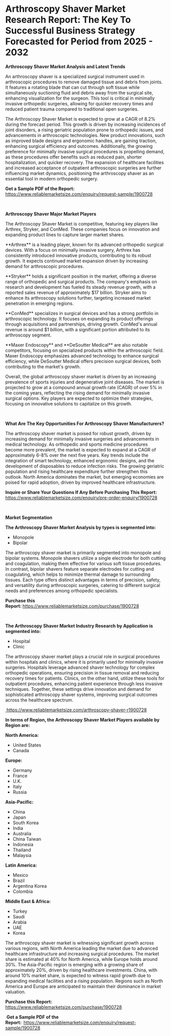 <p><h1>Arthroscopy Shaver Market Research Report: The Key To Successful Business Strategy Forecasted for Period from 2025 - 2032</h1></p><p><strong>Arthroscopy Shaver Market Analysis and Latest Trends</strong></p>
<p><p>An arthroscopy shaver is a specialized surgical instrument used in arthroscopic procedures to remove damaged tissue and debris from joints. It features a rotating blade that can cut through soft tissue while simultaneously suctioning fluid and debris away from the surgical site, enhancing visualization for the surgeon. This tool is critical in minimally invasive orthopedic surgeries, allowing for quicker recovery times and reduced patient trauma compared to traditional open surgeries.</p><p>The Arthroscopy Shaver Market is expected to grow at a CAGR of 8.2% during the forecast period. This growth is driven by increasing incidences of joint disorders, a rising geriatric population prone to orthopedic issues, and advancements in arthroscopic technologies. New product innovations, such as improved blade designs and ergonomic handles, are gaining traction, enhancing surgical efficiency and outcomes. Additionally, the growing preference for minimally invasive surgical procedures is propelling demand, as these procedures offer benefits such as reduced pain, shorter hospitalization, and quicker recovery. The expansion of healthcare facilities and increased acceptance of outpatient arthroscopic surgeries are further influencing market dynamics, positioning the arthroscopy shaver as an essential tool in modern orthopedic surgery.</p></p>
<p><strong>Get a Sample PDF of the Report:&nbsp;</strong> <a href="https://www.reliablemarketsize.com/enquiry/request-sample/1900728?utm_campaign=2479&utm_medium=2&utm_source=Github&utm_content=ia&utm_term=13042025&utm_id=arthroscopy-shaver">https://www.reliablemarketsize.com/enquiry/request-sample/1900728</a></p>
<p>&nbsp;</p>
<p><strong>Arthroscopy Shaver Major Market Players</strong></p>
<p><p>The Arthroscopy Shaver Market is competitive, featuring key players like Arthrex, Stryker, and ConMed. These companies focus on innovation and expanding product lines to capture larger market shares. </p><p>**Arthrex** is a leading player, known for its advanced orthopedic surgical devices. With a focus on minimally invasive surgery, Arthrex has consistently introduced innovative products, contributing to its robust growth. It expects continued market expansion driven by increasing demand for arthroscopic procedures.</p><p>**Stryker** holds a significant position in the market, offering a diverse range of orthopedic and surgical products. The company's emphasis on research and development has fueled its steady revenue growth, with a reported sales revenue of approximately $17 billion. Stryker aims to enhance its arthroscopy solutions further, targeting increased market penetration in emerging regions.</p><p>**ConMed** specializes in surgical devices and has a strong portfolio in arthroscopic technology. It focuses on expanding its product offerings through acquisitions and partnerships, driving growth. ConMed's annual revenue is around $1 billion, with a significant portion attributed to its arthroscopy segment.</p><p>**Maxer Endoscopy** and **DeSoutter Medical** are also notable competitors, focusing on specialized products within the arthroscopic field. Maxer Endoscopy emphasizes advanced technology to enhance surgical efficiency, while DeSoutter Medical offers precision surgical devices, both contributing to the market's growth.</p><p>Overall, the global arthroscopy shaver market is driven by an increasing prevalence of sports injuries and degenerative joint diseases. The market is projected to grow at a compound annual growth rate (CAGR) of over 5% in the coming years, reflecting the rising demand for minimally invasive surgical options. Key players are expected to optimize their strategies, focusing on innovative solutions to capitalize on this growth.</p></p>
<p>&nbsp;</p>
<p><strong>What Are The Key Opportunities For Arthroscopy Shaver Manufacturers?</strong></p>
<p><p>The arthroscopy shaver market is poised for robust growth, driven by increasing demand for minimally invasive surgeries and advancements in medical technology. As orthopedic and sports medicine procedures become more prevalent, the market is expected to expand at a CAGR of approximately 6-8% over the next five years. Key trends include the integration of smart technology, enhanced ergonomic designs, and the development of disposables to reduce infection risks. The growing geriatric population and rising healthcare expenditure further strengthen this outlook. North America dominates the market, but emerging economies are poised for rapid adoption, driven by improved healthcare infrastructure.</p></p>
<p><strong>Inquire or Share Your Questions If Any Before Purchasing This Report:</strong> <a href="https://www.reliablemarketsize.com/enquiry/pre-order-enquiry/1900728?utm_campaign=2479&utm_medium=2&utm_source=Github&utm_content=ia&utm_term=13042025&utm_id=arthroscopy-shaver">https://www.reliablemarketsize.com/enquiry/pre-order-enquiry/1900728</a></p>
<p>&nbsp;</p>
<p><strong>Market Segmentation</strong></p>
<p><strong>The Arthroscopy Shaver Market Analysis by types is segmented into:</strong></p>
<p><ul><li>Monopole</li><li>Bipolar</li></ul></p>
<p><p>The arthroscopy shaver market is primarily segmented into monopole and bipolar systems. Monopole shavers utilize a single electrode for both cutting and coagulation, making them effective for various soft tissue procedures. In contrast, bipolar shavers feature separate electrodes for cutting and coagulating, which helps to minimize thermal damage to surrounding tissues. Each type offers distinct advantages in terms of precision, safety, and versatility during arthroscopic surgeries, catering to different surgical needs and preferences among orthopedic specialists.</p></p>
<p><strong>Purchase this Report:&nbsp;</strong><a href="https://www.reliablemarketsize.com/purchase/1900728?utm_campaign=2479&utm_medium=2&utm_source=Github&utm_content=ia&utm_term=13042025&utm_id=arthroscopy-shaver">https://www.reliablemarketsize.com/purchase/1900728</a></p>
<p>&nbsp;</p>
<p><strong>The Arthroscopy Shaver Market Industry Research by Application is segmented into:</strong></p>
<p><ul><li>Hospital</li><li>Clinic</li></ul></p>
<p><p>The arthroscopy shaver market plays a crucial role in surgical procedures within hospitals and clinics, where it is primarily used for minimally invasive surgeries. Hospitals leverage advanced shaver technology for complex orthopedic operations, ensuring precision in tissue removal and reducing recovery times for patients. Clinics, on the other hand, utilize these tools for outpatient procedures, enhancing patient experience through less invasive techniques. Together, these settings drive innovation and demand for sophisticated arthroscopy shaver systems, improving surgical outcomes across the healthcare spectrum.</p></p>
<p><a href="https://www.reliablemarketsize.com/arthroscopy-shaver-r1900728?utm_campaign=2479&utm_medium=2&utm_source=Github&utm_content=ia&utm_term=13042025&utm_id=arthroscopy-shaver">&nbsp;https://www.reliablemarketsize.com/arthroscopy-shaver-r1900728</a></p>
<p><strong>In terms of Region, the Arthroscopy Shaver Market Players available by Region are:</strong></p>
<p>
    <p> <strong> North America: </strong>
        <ul>
            <li>United States</li>
            <li>Canada</li>
        </ul>
        </p> 
    <p> <strong> Europe: </strong>
        <ul>
            <li>Germany</li>
            <li>France</li>
            <li>U.K.</li>
            <li>Italy</li>
            <li>Russia</li>
        </ul>
        </p> 
    <p> <strong> Asia-Pacific: </strong>
        <ul>
            <li>China</li>
            <li>Japan</li>
            <li>South Korea</li>
            <li>India</li>
            <li>Australia</li>
            <li>China Taiwan</li>
            <li>Indonesia</li>
            <li>Thailand</li>
            <li>Malaysia</li>
        </ul>
        </p> 
    <p> <strong> Latin America: </strong>
        <ul>
            <li>Mexico</li>
            <li>Brazil</li>
            <li>Argentina Korea</li>
            <li>Colombia</li>
        </ul>
        </p> 
    <p> <strong> Middle East & Africa: </strong>
        <ul>
            <li>Turkey</li>
            <li>Saudi</li>
            <li>Arabia</li>
            <li>UAE</li>
            <li>Korea</li>
        </ul>
    </p>
    </p>
<p><p>The arthroscopy shaver market is witnessing significant growth across various regions, with North America leading the market due to advanced healthcare infrastructure and increasing surgical procedures. The market share is estimated at 40% for North America, while Europe holds around 30%. The Asia-Pacific region is emerging with a growing share of approximately 20%, driven by rising healthcare investments. China, with around 10% market share, is expected to witness rapid growth due to expanding medical facilities and a rising population. Regions such as North America and Europe are anticipated to maintain their dominance in market valuation.</p></p>
<p><strong>Purchase this Report: </strong><a href="https://www.reliablemarketsize.com/purchase/1900728?utm_campaign=2479&utm_medium=2&utm_source=Github&utm_content=ia&utm_term=13042025&utm_id=arthroscopy-shaver">https://www.reliablemarketsize.com/purchase/1900728</a></p>
<p>&nbsp;<strong>Get a Sample PDF of the Report:&nbsp;&nbsp;</strong><a href="https://www.reliablemarketsize.com/enquiry/request-sample/1900728?utm_campaign=2479&utm_medium=2&utm_source=Github&utm_content=ia&utm_term=13042025&utm_id=arthroscopy-shaver">https://www.reliablemarketsize.com/enquiry/request-sample/1900728</a></p>
<p><strong></strong></p>
<p><p></p><p></p><p></p></p>